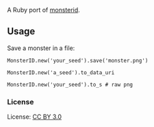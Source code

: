 A Ruby port of [monsterid](http://www.splitbrain.org/go/monsterid).

## Usage

Save a monster in a file:

    MonsterID.new('your_seed').save('monster.png')

    MonsterID.new('a_seed').to_data_uri

    MonsterID.new('your_seed').to_s # raw png

### License

License: [CC BY 3.0](http://creativecommons.org/licenses/by/3.0/)
